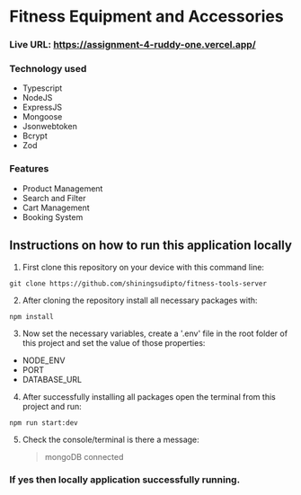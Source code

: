 # Fitness Equipment and Accessories

### Live URL: https://assignment-4-ruddy-one.vercel.app/

### Technology used

- Typescript
- NodeJS
- ExpressJS
- Mongoose
- Jsonwebtoken
- Bcrypt
- Zod

### Features

- Product Management
- Search and Filter
- Cart Management
- Booking System

## Instructions on how to run this application locally

1. First clone this repository on your device with this command line:

```
git clone https://github.com/shiningsudipto/fitness-tools-server
```

2. After cloning the repository install all necessary packages with:

```
npm install
```

3. Now set the necessary variables, create a '.env' file in the root folder of this project and set the value of those properties:

- NODE_ENV
- PORT
- DATABASE_URL

4. After successfully installing all packages open the terminal from this project and run:

```
npm run start:dev
```

5. Check the console/terminal is there a message:
   > mongoDB connected

### If yes then locally application successfully running.
